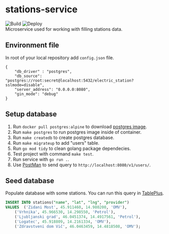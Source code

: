 # stations-service
![Build](https://github.com/rso-project-2021/station-service/actions/workflows/build.yml/badge.svg)
![Deploy](https://github.com/rso-project-2021/station-service/actions/workflows/deploy.yml/badge.svg)  
Microservice used for working with filling stations data.

## Environment file
In root of your local repository add `config.json` file.
```
{
    "db_driver" : "postgres",
    "db_source": "postgres://root:secret@localhost:5432/electric_station?sslmode=disable",
    "server_address": "0.0.0.0:8080",
    "gin_mode": "debug"
}
```

## Setup database
1. Run `docker pull postgres:alpine` to download [postgres image](https://hub.docker.com/_/postgres).
2. Run `make postgres` to run postgres image inside of container.
3. Run `make createdb` to create postgres database.
4. Run `make migrateup` to add "users" table.
5. Run `go mod tidy` to clean golang package dependecies.
6. Test project with command `make test`.
7. Run service with `go run .`.
8. Use [PostMan](https://www.postman.com/) to send query to `http://localhost:8080/v1/users/`.

## Seed database
Populate database with some stations. You can run this query in [TablePlus](https://tableplus.com/).
```sql
INSERT INTO stations("name", "lat", "lng", "provider")
VALUES 	('Zidani Most', 45.911460, 14.980200, 'OMV'),
	('Vrhnika', 45.966530, 14.298550, 'Petrol'),
    ('Ljubljanski grad', 46.0451374, 14.4917561, 'Petrol'),
    ('Logatec', 45.918809, 14.2161334, 'OMV'),
    ('Zdravstveni dom Vič', 46.0463459, 14.4818508, 'OMV');
```
